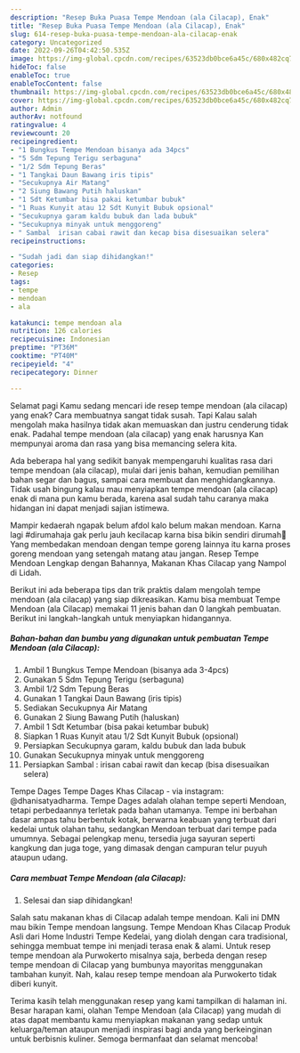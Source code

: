 ```yaml
---
description: "Resep Buka Puasa Tempe Mendoan (ala Cilacap), Enak"
title: "Resep Buka Puasa Tempe Mendoan (ala Cilacap), Enak"
slug: 614-resep-buka-puasa-tempe-mendoan-ala-cilacap-enak
category: Uncategorized
date: 2022-09-26T04:42:50.535Z
image: https://img-global.cpcdn.com/recipes/63523db0bce6a45c/680x482cq70/tempe-mendoan-ala-cilacap-foto-resep-utama.jpg
hideToc: false
enableToc: true
enableTocContent: false
thumbnail: https://img-global.cpcdn.com/recipes/63523db0bce6a45c/680x482cq70/tempe-mendoan-ala-cilacap-foto-resep-utama.jpg
cover: https://img-global.cpcdn.com/recipes/63523db0bce6a45c/680x482cq70/tempe-mendoan-ala-cilacap-foto-resep-utama.jpg
author: Admin
authorAv: notfound
ratingvalue: 4
reviewcount: 20
recipeingredient:
- "1 Bungkus Tempe Mendoan bisanya ada 34pcs"
- "5 Sdm Tepung Terigu serbaguna"
- "1/2 Sdm Tepung Beras"
- "1 Tangkai Daun Bawang iris tipis"
- "Secukupnya Air Matang"
- "2 Siung Bawang Putih haluskan"
- "1 Sdt Ketumbar bisa pakai ketumbar bubuk"
- "1 Ruas Kunyit atau 12 Sdt Kunyit Bubuk opsional"
- "Secukupnya garam kaldu bubuk dan lada bubuk"
- "Secukupnya minyak untuk menggoreng"
- " Sambal  irisan cabai rawit dan kecap bisa disesuaikan selera"
recipeinstructions:

- "Sudah jadi dan siap dihidangkan!"
categories:
- Resep
tags:
- tempe
- mendoan
- ala

katakunci: tempe mendoan ala 
nutrition: 126 calories
recipecuisine: Indonesian
preptime: "PT36M"
cooktime: "PT40M"
recipeyield: "4"
recipecategory: Dinner

---
```



Selamat pagi Kamu sedang mencari ide resep tempe mendoan (ala cilacap) yang enak? Cara membuatnya sangat tidak susah. Tapi Kalau salah mengolah maka hasilnya tidak akan memuaskan dan justru cenderung tidak enak. Padahal tempe mendoan (ala cilacap) yang enak harusnya Kan mempunyai aroma dan rasa yang bisa memancing selera kita.


Ada beberapa hal yang sedikit banyak mempengaruhi kualitas rasa dari tempe mendoan (ala cilacap), mulai dari jenis bahan, kemudian pemilihan bahan segar dan bagus, sampai cara membuat dan menghidangkannya. Tidak usah bingung kalau mau menyiapkan tempe mendoan (ala cilacap) enak di mana pun kamu berada, karena asal sudah tahu caranya maka hidangan ini dapat menjadi sajian istimewa.

Mampir kedaerah ngapak belum afdol kalo belum makan mendoan. Karna lagi #dirumahaja gak perlu jauh kecilacap karna bisa bikin sendiri dirumah🙆 Yang membedakan mendoan dengan tempe goreng lainnya itu karna proses goreng mendoan yang setengah matang atau jangan. Resep Tempe Mendoan Lengkap dengan Bahannya, Makanan Khas Cilacap yang Nampol di Lidah.


Berikut ini ada beberapa tips dan trik praktis dalam mengolah tempe mendoan (ala cilacap) yang siap dikreasikan. Kamu bisa membuat Tempe Mendoan (ala Cilacap) memakai 11 jenis bahan dan 0 langkah pembuatan. Berikut ini langkah-langkah untuk menyiapkan hidangannya.

<!--inarticleads1-->

##### Bahan-bahan dan bumbu yang digunakan untuk pembuatan Tempe Mendoan (ala Cilacap):

1. Ambil 1 Bungkus Tempe Mendoan (bisanya ada 3-4pcs)
1. Gunakan 5 Sdm Tepung Terigu (serbaguna)
1. Ambil 1/2 Sdm Tepung Beras
1. Gunakan 1 Tangkai Daun Bawang (iris tipis)
1. Sediakan Secukupnya Air Matang
1. Gunakan 2 Siung Bawang Putih (haluskan)
1. Ambil 1 Sdt Ketumbar (bisa pakai ketumbar bubuk)
1. Siapkan 1 Ruas Kunyit atau 1/2 Sdt Kunyit Bubuk (opsional)
1. Persiapkan Secukupnya garam, kaldu bubuk dan lada bubuk
1. Gunakan Secukupnya minyak untuk menggoreng
1. Persiapkan  Sambal : irisan cabai rawit dan kecap (bisa disesuaikan selera)


Tempe Dages Tempe Dages Khas Cilacap - via instagram: @dhanisatyadharma. Tempe Dages adalah olahan tempe seperti Mendoan, tetapi perbedaannya terletak pada bahan utamanya. Tempe ini berbahan dasar ampas tahu berbentuk kotak, berwarna keabuan yang terbuat dari kedelai untuk olahan tahu, sedangkan Mendoan terbuat dari tempe pada umumnya. Sebagai pelengkap menu, tersedia juga sayuran seperti kangkung dan juga toge, yang dimasak dengan campuran telur puyuh ataupun udang. 

<!--inarticleads2-->

##### Cara membuat Tempe Mendoan (ala Cilacap):


1. Selesai dan siap dihidangkan!

Salah satu makanan khas di Cilacap adalah tempe mendoan. Kali ini DMN mau bikin Tempe mendoan langsung. Tempe Mendoan Khas Cilacap Produk Asli dari Home Industri Tempe Kedelai, yang diolah dengan cara tradisional, sehingga membuat tempe ini menjadi terasa enak &amp; alami. Untuk resep tempe mendoan ala Purwokerto misalnya saja, berbeda dengan resep tempe mendoan di Cilacap yang bumbunya mayoritas menggunakan tambahan kunyit. Nah, kalau resep tempe mendoan ala Purwokerto tidak diberi kunyit. 

Terima kasih telah menggunakan resep yang kami tampilkan di halaman ini. Besar harapan kami, olahan Tempe Mendoan (ala Cilacap) yang mudah di atas dapat membantu kamu menyiapkan makanan yang sedap untuk keluarga/teman ataupun menjadi inspirasi bagi anda yang berkeinginan untuk berbisnis kuliner. Semoga bermanfaat dan selamat mencoba!
